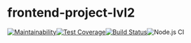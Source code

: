 # frontend-project-lvl2

[![Maintainability](https://api.codeclimate.com/v1/badges/968adb4773696b6c8767/maintainability)](https://codeclimate.com/github/floydezus/frontend-project-lvl2/maintainability)[![Test Coverage](https://api.codeclimate.com/v1/badges/968adb4773696b6c8767/test_coverage)](https://codeclimate.com/github/floydezus/frontend-project-lvl2/test_coverage)[![Build Status](https://travis-ci.org/floydezus/frontend-project-lvl2.svg?branch=master)](https://travis-ci.org/floydezus/frontend-project-lvl2)![Node.js CI](https://github.com/floydezus/frontend-project-lvl2/workflows/Node.js%20CI/badge.svg)
